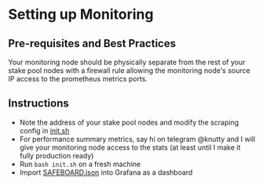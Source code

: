 # Setting up Monitoring

## Pre-requisites and Best Practices
Your monitoring node should be physically separate from the rest of your stake pool nodes with a firewall rule allowing the monitoring node's source IP access to the prometheus metrics ports. 

## Instructions
* Note the address of your stake pool nodes and modify the scraping config in [init.sh](./init.sh)
* For performance summary metrics, say hi on telegram @knutty and I will give your monitoring node access to the stats (at least until I make it fully production ready) 
* Run `bash init.sh` on a fresh machine
* Import [SAFEBOARD.json](./SAFEBOARD.json) into Grafana as a dashboard
